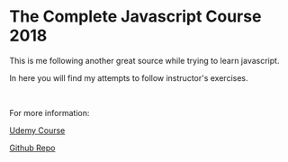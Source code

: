 <h1>The Complete Javascript Course 2018</h1>

<p>This is me following another great source while trying to learn javascript.</p>

<p>In here you will find my attempts to follow instructor's exercises.</p>

<br />

<p>For more information:</p>

<p><a href="https://www.udemy.com/the-complete-javascript-course/">Udemy Course</a></p>
<p><a href="https://github.com/jonasschmedtmann/complete-javascript-course/blob/master/editors-setup.md">Github Repo</a></p>

